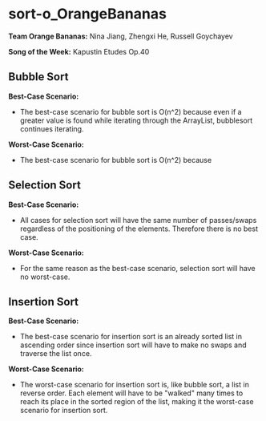 # sort-o_OrangeBananas
**Team Orange Bananas:** Nina Jiang, Zhengxi He, Russell Goychayev

**Song of the Week:** Kapustin Etudes Op.40


## Bubble Sort
**Best-Case Scenario:**
* The best-case scenario for bubble sort is O(n^2) because even if a greater value is found while iterating through the ArrayList, bubblesort continues iterating.

**Worst-Case Scenario:**
* The best-case scenario for bubble sort is O(n^2) because


## Selection Sort
**Best-Case Scenario:**
* All cases for selection sort will have the same number of passes/swaps regardless of the positioning of the elements. Therefore there is no best case.

**Worst-Case Scenario:**
* For the same reason as the best-case scenario, selection sort will have no worst-case.

## Insertion Sort
**Best-Case Scenario:**
* The best-case scenario for insertion sort is an already sorted list in ascending order since insertion sort will have to make no swaps and traverse the list once.

**Worst-Case Scenario:**
* The worst-case scenario for insertion sort is, like bubble sort, a list in reverse order. Each element will have to be "walked" many times to reach its place in the sorted region of the list, making it the worst-case scenario for insertion sort.

